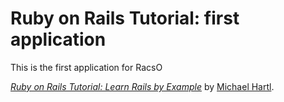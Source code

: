 # Ruby on Rails Tutorial: first application
This is the first application for RacsO

[*Ruby on Rails Tutorial: Learn Rails by Example*](http://railstutorial.org/)
by [Michael Hartl](http://michaelhartl.com/).